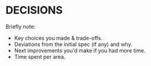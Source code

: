 # DECISIONS

Briefly note:
- Key choices you made & trade-offs.
- Deviations from the initial spec (if any) and why.
- Next improvements you'd make if you had more time.
- Time spent per area.
